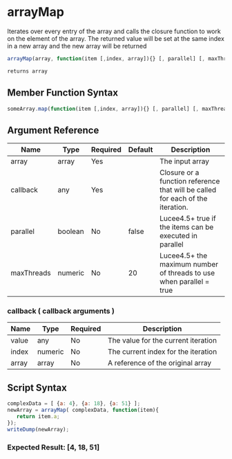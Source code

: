 # arrayMap

Iterates over every entry of the array and calls the closure function to work on the element of the array. The returned value will be set at the same index in a new array and the new array will be returned

```javascript
arrayMap(array, function(item [,index, array]){} [, parallel] [, maxThreads])
```

```javascript
returns array
```

## Member Function Syntax

```javascript
someArray.map(function(item [,index, array]){} [, parallel] [, maxThreads])
```

## Argument Reference

| Name | Type | Required | Default | Description |
| --- | --- | --- | --- | --- |
| array | array | Yes |  | The input array |
| callback | any | Yes |  | Closure or a function reference that will be called for each of the iteration. |
| parallel | boolean | No | false | Lucee4.5+ true if the items can be executed in parallel |
| maxThreads | numeric | No | 20 | Lucee4.5+ the maximum number of threads to use when parallel = true |

### callback ( callback arguments )
| Name | Type | Required | Description |
| --- | --- | --- | --- |
| value | any | No | The value for the current iteration
| index | numeric | No | The current index for the iteration
| array | array | No | A reference of the original array

## Script Syntax

```javascript
complexData = [ {a: 4}, {a: 18}, {a: 51} ];
newArray = arrayMap( complexData, function(item){
   return item.a;
});
writeDump(newArray);
```

### Expected Result: [4, 18, 51]
